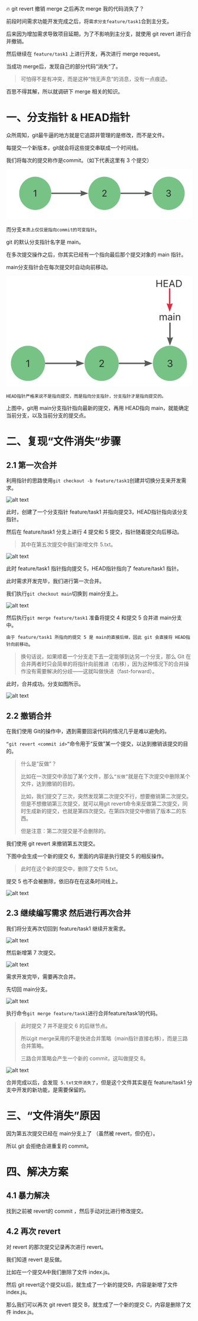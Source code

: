 🔥 git revert 撤销 merge  之后再次 merge 我的代码消失了？

前段时间需求功能开发完成之后，将```需求分支feature/task1```合到主分支。

后来因为增加需求导致项目延期，为了不影响到主分支，就使用 git revert 进行合并撤销。

然后继续在 ```feature/task1``` 上进行开发，再次进行 merge request。

当成功 merge后，发现自己的部分代码“消失“了。

> 可怕得不是有冲突，而是这种“悄无声息“的消息，没有一点痕迹。

百思不得其解，所以就调研下 merge 相关的知识。

# 一、分支指针 & HEAD指针

众所周知，git最牛逼的地方就是它追踪并管理的是修改，而不是文件。

每提交一个新版本，git就会将这些提交串联成一个时间线。

我们将每次的提交称作是commit。（如下代表这里有 3 个提交）

![alt text](image.png)

而分支```本质上仅仅是指向commit的可变指针```。

git 的默认分支指针名字是 main。

在多次提交操作之后，你其实已经有一个指向最后那个提交对象的 main 指针。

main分支指针会在每次提交时自动向前移动。

![alt text](image-2.png)

```HEAD指针严格来说不是指向提交，而是指向分支指针，分支指针才是指向提交的。``` 

上图中，git用 main分支指针指向最新的提交，再用 HEAD指向 main，就能确定当前分支，以及当前分支的提交点。

# 二、复现“文件消失“步骤

## 2.1 第一次合并

利用指针的思路使用```git checkout -b feature/task1```创建并切换分支来开发需求。

![alt text](image-3.png)

此时，创建了一个分支指针 feature/task1 并指向提交3，HEAD指针指向该分支指针。 

然后在 feature/task1 分支上进行 4 提交和 5 提交，指针随着提交向后移动。

> 其中在第五次提交中我们新增文件 5.txt。

![alt text](image-4.png)

此时 feature/task1 指针指向提交 5，HEAD指针指向了 feature/task1 指针。

此时需求开发完毕，我们进行第一次合并。

我们执行```git checkout main```切换到 main分支上。

![alt text](image-5.png)

然后执行```git merge feature/task1``` 准备将提交 4 和提交 5 合并进 main分支 中。

```由于 feature/task1 所指向的提交 5 是 main的直接后继，因此 git 会直接将 HEAD指针向前移动```。

> 换句话说，如果顺着一个分支走下去一定能够到达另一个分支，那么 Git 在合并两者时只会简单的将指针向前推进（右移），因为这种情况下的合并操作没有需要解决的分歧——这就叫做快进（fast-forward）。

此时，合并成功。分支如图所示。

![alt text](image-6.png)

## 2.2 撤销合并 

在我们使用 Git的操作中，遇到需要回滚代码的情况几乎是难以避免的。

```“git revert <commit id>”```命令用于“反做”某一个提交，以达到撤销该提交的目的。


> 什么是“反做”？
>
> 比如在一次提交中添加了某个文件，那么```“反做”```就是在下次提交中删除某个文件，达到撤销的目的。
>
> 比如，我们提交了三次，突然发现第二次提交不行，想要撤销第二次提交。但是不想撤销第三次提交，就可以用git revert命令来反做第二次提交，同时生成新的提交，也就是第四次提交。在第四次提交中撤销了版本二的东西。
> 
> 但是注意：第二次提交是不会删除的。

我们使用 git revert 来撤销第五次提交。 

下图中会生成一个新的提交 6，里面的内容是执行提交 5 的相反操作。

> 此时在这个新的提交中，删除了文件 5.txt。

提交 5 也不会被删除，依旧存在在这条时间线上。

![alt text](image-7.png)

## 2.3 继续编写需求 然后进行再次合并

我们将分支再次切回到 feature/task1 继续开发需求。

![alt text](image-8.png)

然后新增第 7 次提交。

![alt text](image-9.png)

需求开发完毕，需要再次合并。

先切回 main分支。

![alt text](image-10.png)

执行命令```git merge feature/task1```进行合并feature/task1的代码。

> 此时提交 7 并不是提交 6 的后继节点。
>
> 所以git merge采用的不是快进合并策略（main指针直接右移），而是三路合并策略。
>
> 三路合并策略会产生一个新的 commit，这叫做提交 8。

![alt text](image-11.png)

合并完成以后，会发现``` 5.txt文件消失了```，但是这个文件其实是在 feature/task1 分支中开发的新功能，是需要保留的。

# 三、“文件消失”原因

因为第五次提交已经在 main分支上了 （虽然被 revert，但仍在）。

所以 git 会拒绝合进重复的 commit。

# 四、解决方案

## 4.1 暴力解决

找到之前被 revert的 commit ，然后手动对比进行修改提交。

## 4.2 再次 revert

对 revert 的那次提交记录再次进行 revert。

我们知道 revert 是反做。

比如在一个提交A中我们删除了文件 index.js。

然后 git revert这个提交以后，就生成了一个新的提交B，内容是新增了文件 index.js。

那么我们可以再次 git revert 提交 B，就生成了一个新的提交 C，内容是删除了文件 index.js。



 
